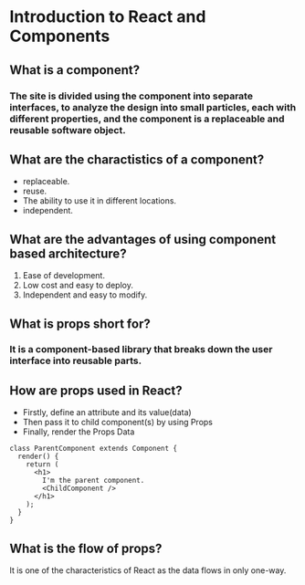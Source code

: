 # Introduction to React and Components
## What is a component?
### The site is divided using the component into separate interfaces, to analyze the design into small particles, each with different properties, and the component is a replaceable and reusable software object.
## What are the charactistics of a component?
- replaceable.
- reuse.
- The ability to use it in different locations.
- independent. 

## What are the advantages of using component based architecture?
1. Ease of development.
2. Low cost and easy to deploy.
3. Independent and easy to modify.

## What is props short for?
### It is a component-based library that breaks down the user interface into reusable parts.


## How are props used in React?
- Firstly, define an attribute and its value(data)
- Then pass it to child component(s) by using Props
- Finally, render the Props Data

``````````
class ParentComponent extends Component {  
  render() {
    return (
      <h1>
        I'm the parent component.
        <ChildComponent />
      </h1>
    );
  }
}
``````````

## What is the flow of props?
It is one of the characteristics of React as the data flows in only one-way.

